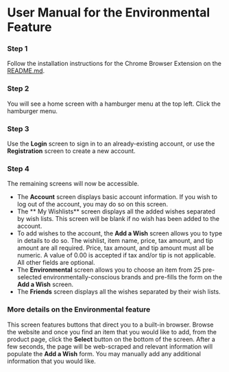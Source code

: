 # User Manual for the Environmental Feature

### Step 1

Follow the installation instructions for the Chrome Browser Extension on the [README.md](https://github.com/emmasmth/fresh-capstone/blob/main/user-manual-browser-extension.md#installation-for-ios-application).

### Step 2

You will see a home screen with a hamburger menu at the top left. Click the hamburger menu.

### Step 3

Use the **Login** screen to sign in to an already-existing account, or use the **Registration** screen to create a new account.

### Step 4

The remaining screens will now be accessible. 
* The **Account** screen displays basic account information. If you wish to log out of the account, you may do so on this screen.
* The ** My Wishlists** screen displays all the added wishes separated by wish lists. This screen will be blank if no wish has been added to the account.
* To add wishes to the account, the **Add a Wish** screen allows you to type in details to do so. The wishlist, item name, price, tax amount, and tip amount are all required. Price, tax amount, and tip amount must all be numeric. A value of 0.00 is accepted if tax and/or tip is not applicable. All other fields are optional.
* The **Environmental** screen allows you to choose an item from 25 pre-selected environmentally-conscious brands and pre-fills the form on the **Add a Wish** screen.
* The **Friends** screen displays all the wishes separated by their wish lists.

### More details on the Environmental feature

This screen features buttons that direct you to a built-in browser. Browse the website and once you find an item that you would like to add, from the product page, click the **Select** button on the bottom of the screen. After a few seconds, the page will be web-scraped and relevant information will populate the **Add a Wish** form. You may manually add any additional information that you would like.
